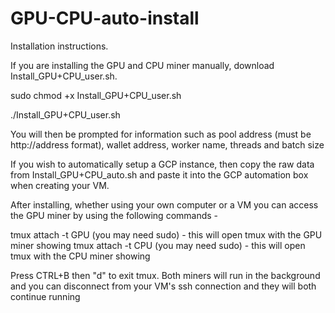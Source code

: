 # GPU-CPU-auto-install

Installation instructions.

If you are installing the GPU and CPU miner manually, download Install_GPU+CPU_user.sh.

sudo chmod +x Install_GPU+CPU_user.sh

./Install_GPU+CPU_user.sh

You will then be prompted for information such as pool address (must be http://address format), wallet address, worker name, threads and batch size

If you wish to automatically setup a GCP instance, then copy the raw data from Install_GPU+CPU_auto.sh and paste it into the GCP automation box when creating your VM.

After installing, whether using your own computer or a VM you can access the GPU miner by using the following commands -

tmux attach -t GPU (you may need sudo) - this will open tmux with the GPU miner showing
tmux attach -t CPU (you may need sudo) - this will open tmux with the CPU miner showing

Press CTRL+B then "d" to exit tmux. Both miners will run in the background and you can disconnect from your VM's ssh connection and they will both continue running
